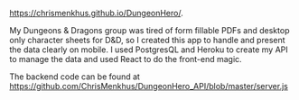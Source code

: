 https://chrismenkhus.github.io/DungeonHero/.

My Dungeons & Dragons group was tired of form fillable PDFs and desktop only character sheets for D&D, so I created this app to handle and present the data clearly on mobile. I used PostgresQL and Heroku to create my API to manage the data and used React to do the front-end magic.

The backend code can be found at https://github.com/ChrisMenkhus/DungeonHero_API/blob/master/server.js
